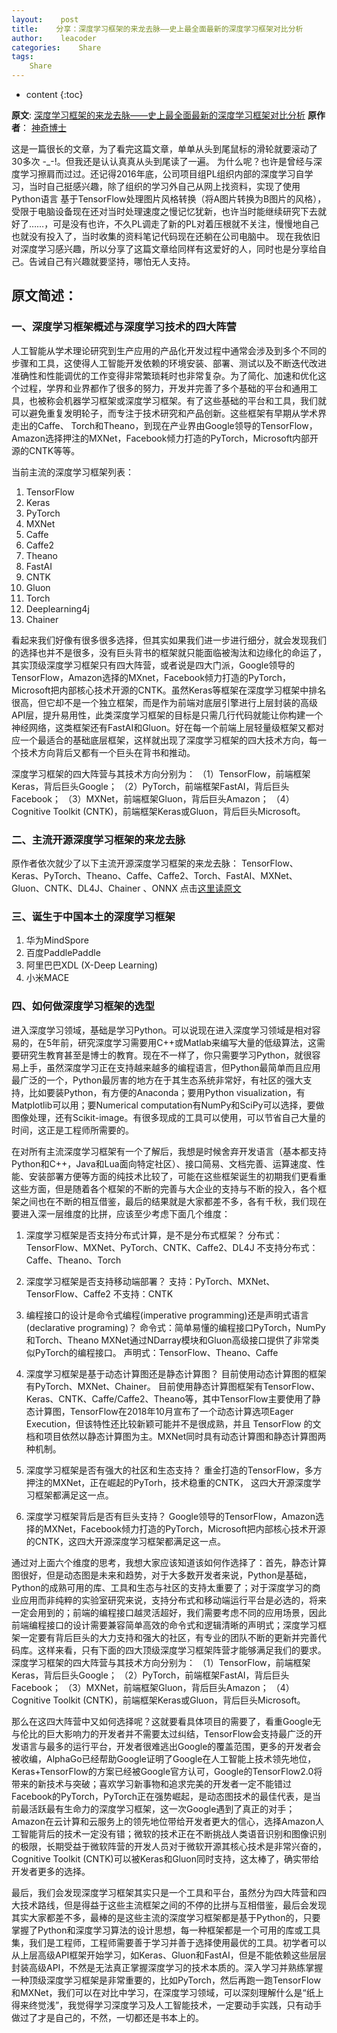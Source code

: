 ```yaml
---
layout:    post
title:    分享：深度学习框架的来龙去脉——史上最全面最新的深度学习框架对比分析
author:    leacoder
categories:    Share 
tags:
    Share
---
```


* content
{:toc}



**原文**:  [深度学习框架的来龙去脉——史上最全面最新的深度学习框架对比分析](https://zhuanlan.zhihu.com/p/59086302)
**原作者**： [神奇博士](https://www.zhihu.com/people/di-qi-73-47/activities)

这是一篇很长的文章，为了看完这篇文章，单单从头到尾鼠标的滑轮就要滚动了30多次 -_-!。但我还是认认真真从头到尾读了一遍。
为什么呢？也许是曾经与深度学习擦肩而过过。还记得2016年底，公司项目组PL组织内部的深度学习自学习，当时自己挺感兴趣，除了组织的学习外自己从网上找资料，实现了使用Python语言 基于TensorFlow处理图片风格转换（将A图片转换为B图片的风格），受限于电脑设备现在还对当时处理速度之慢记忆犹新，也许当时能继续研究下去就好了……，可是没有也许，不久PL调走了新的PL对着压根就不关注，慢慢地自己也就没有投入了，当时收集的资料笔记代码现在还躺在公司电脑中。
现在我依旧对深度学习感兴趣，所以分享了这篇文章给同样有这爱好的人，同时也是分享给自己。告诫自己有兴趣就要坚持，哪怕无人支持。

## 原文简述：
###  一、深度学习框架概述与深度学习技术的四大阵营
人工智能从学术理论研究到生产应用的产品化开发过程中通常会涉及到多个不同的步骤和工具，这使得人工智能开发依赖的环境安装、部署、测试以及不断迭代改进准确性和性能调优的工作变得非常繁琐耗时也非常复杂。为了简化、加速和优化这个过程，学界和业界都作了很多的努力，开发并完善了多个基础的平台和通用工具，也被称会机器学习框架或深度学习框架。有了这些基础的平台和工具，我们就可以避免重复发明轮子，而专注于技术研究和产品创新。这些框架有早期从学术界走出的Caffe、 Torch和Theano，到现在产业界由Google领导的TensorFlow，Amazon选择押注的MXNet，Facebook倾力打造的PyTorch，Microsoft内部开源的CNTK等等。

当前主流的深度学习框架列表：
1. TensorFlow
2. Keras
3. PyTorch
4. MXNet
5. Caffe
6. Caffe2
7. Theano
8. FastAI
9. CNTK
10. Gluon
11. Torch
12. Deeplearning4j
13. Chainer

看起来我们好像有很多很多选择，但其实如果我们进一步进行细分，就会发现我们的选择也并不是很多，没有巨头背书的框架就只能面临被淘汰和边缘化的命运了，其实顶级深度学习框架只有四大阵营，或者说是四大门派，Google领导的TensorFlow，Amazon选择的MXnet，Facebook倾力打造的PyTorch，Microsoft把内部核心技术开源的CNTK。虽然Keras等框架在深度学习框架中排名很高，但它却不是一个独立框架，而是作为前端对底层引擎进行上层封装的高级API层，提升易用性，此类深度学习框架的目标是只需几行代码就能让你构建一个神经网络，这类框架还有FastAI和Gluon。好在每一个前端上层轻量级框架又都对应一个最适合的基础底层框架，这样就出现了深度学习框架的四大技术方向，每一个技术方向背后又都有一个巨头在背书和推动。

深度学习框架的四大阵营与其技术方向分别为：
（1）TensorFlow，前端框架Keras，背后巨头Google；
（2）PyTorch，前端框架FastAI，背后巨头Facebook；
（3）MXNet，前端框架Gluon，背后巨头Amazon；
（4）Cognitive Toolkit (CNTK)，前端框架Keras或Gluon，背后巨头Microsoft。

### 二、主流开源深度学习框架的来龙去脉

原作者依次就少了以下主流开源深度学习框架的来龙去脉：
TensorFlow、Keras、PyTorch、Theano、Caffe、Caffe2、Torch、FastAI、MXNet、Gluon、CNTK、DL4J、Chainer 、ONNX  点击[这里读原文](https://zhuanlan.zhihu.com/p/59086302)
### 三、诞生于中国本土的深度学习框架
1. 华为MindSpore
2. 百度PaddlePaddle
3. 阿里巴巴XDL (X-Deep Learning)
4. 小米MACE
### 四、如何做深度学习框架的选型

进入深度学习领域，基础是学习Python。可以说现在进入深度学习领域是相对容易的，在5年前，研究深度学习需要用C++或Matlab来编写大量的低级算法，这需要研究生教育甚至是博士的教育。现在不一样了，你只需要学习Python，就很容易上手，虽然深度学习正在支持越来越多的编程语言，但Python最简单而且应用最广泛的一个，Python最厉害的地方在于其生态系统非常好，有社区的强大支持，比如要装Python，有方便的Anaconda；要用Python visualization，有Matplotlib可以用；要Numerical computation有NumPy和SciPy可以选择，要做图像处理，还有Scikit-image。有很多现成的工具可以使用，可以节省自己大量的时间，这正是工程师所需要的。

在对所有主流深度学习框架有一个了解后，我想是时候舍弃开发语言（基本都支持Python和C++，Java和Lua面向特定社区）、接口简易、文档完善、运算速度、性能、安装部署方便等方面的纯技术比较了，可能在这些框架诞生的初期我们更看重这些方面，但是随着各个框架的不断的完善与大企业的支持与不断的投入，各个框架之间也在不断的相互借鉴，最后的结果就是大家都差不多，各有千秋，我们现在要进入深一层维度的比拼，应该至少考虑下面几个维度：
1. 深度学习框架是否支持分布式计算，是不是分布式框架？
分布式：TensorFlow、MXNet、PyTorch、CNTK、Caffe2、DL4J
不支持分布式：Caffe、Theano、Torch

2. 深度学习框架是否支持移动端部署？
支持：PyTorch、MXNet、TensorFlow、Caffe2
不支持：CNTK

3. 编程接口的设计是命令式编程(imperative programming)还是声明式语言(declarative programing)？
命令式：简单易懂的编程接口PyTorch，NumPy和Torch、Theano
MXNet通过NDarray模块和Gluon高级接口提供了非常类似PyTorch的编程接口。
声明式：TensorFlow、Theano、Caffe

4. 深度学习框架是基于动态计算图还是静态计算图？
目前使用动态计算图的框架有PyTorch、MXNet、Chainer。
目前使用静态计算图框架有TensorFlow、Keras、CNTK、Caffe/Caffe2、Theano等，其中TensorFlow主要使用了静态计算图，TensorFlow在2018年10月宣布了一个动态计算选项Eager Execution，但该特性还比较新颖可能并不是很成熟，并且 TensorFlow 的文档和项目依然以静态计算图为主。MXNet同时具有动态计算图和静态计算图两种机制。

5. 深度学习框架是否有强大的社区和生态支持？
重金打造的TensorFlow，多方押注的MXNet，正在崛起的PyTorh，技术稳重的CNTK，
这四大开源深度学习框架都满足这一点。

6. 深度学习框架背后是否有巨头支持？
Google领导的TensorFlow，Amazon选择的MXNet，Facebook倾力打造的PyTorch，Microsoft把内部核心技术开源的CNTK，这四大开源深度学习框架都满足这一点。

通过对上面六个维度的思考，我想大家应该知道该如何作选择了：首先，静态计算图很好，但是动态图是未来和趋势，对于大多数开发者来说，Python是基础，Python的成熟可用的库、工具和生态与社区的支持太重要了；对于深度学习的商业应用而非纯粹的实验室研究来说，支持分布式和移动端运行平台是必选的，将来一定会用到的；前端的编程接口越灵活超好，我们需要考虑不同的应用场景，因此前端编程接口的设计需要兼容简单高效的命令式和逻辑清晰的声明式；深度学习框架一定要有背后巨头的大力支持和强大的社区，有专业的团队不断的更新并完善代码库。这样来看，只有下面的四大顶级深度学习框架阵营才能够满足我们的要求。
深度学习框架的四大阵营与其技术方向分别为：
（1）TensorFlow，前端框架Keras，背后巨头Google；
（2）PyTorch，前端框架FastAI，背后巨头Facebook；
（3）MXNet，前端框架Gluon，背后巨头Amazon；
（4）Cognitive Toolkit (CNTK)，前端框架Keras或Gluon，背后巨头Microsoft。

那么在这四大阵营中又如何选择呢？这就要看具体项目的需要了，看重Google无与伦比的巨大影响力的开发者并不需要太过纠结，TensorFlow会支持最广泛的开发语言与最多的运行平台，开发者很难逃出Google的覆盖范围，更多的开发者会被收编，AlphaGo已经帮助Google证明了Google在人工智能上技术领先地位，Keras+TensorFlow的方案已经被Google官方认可，Google的TensorFlow2.0将带来的新技术与突破；喜欢学习新事物和追求完美的开发者一定不能错过Facebook的PyTorch，PyTorch正在强势崛起，是动态图技术的最佳代表，是当前最活跃最有生命力的深度学习框架，这一次Google遇到了真正的对手；Amazon在云计算和云服务上的领先地位带给开发者更大的信心，选择Amazon人工智能背后的技术一定没有错；微软的技术正在不断挑战人类语音识别和图像识别的极限，长期受益于微软阵营的开发人员对于微软开源其核心技术是非常兴奋的，Cognitive Toolkit (CNTK)可以被Keras和Gluon同时支持，这太棒了，确实带给开发者更多的选择。

最后，我们会发现深度学习框架其实只是一个工具和平台，虽然分为四大阵营和四大技术路线，但是得益于这些主流框架之间的不停的比拼与互相借鉴，最后会发现其实大家都差不多，最棒的是这些主流的深度学习框架都是基于Python的，只要掌握了Python和深度学习算法的设计思想，每一种框架都是一个可用的库或工具集，我们是工程师，工程师需要善于学习并善于选择使用最优的工具。初学者可以从上层高级API框架开始学习，如Keras、Gluon和FastAI，但是不能依赖这些层层封装高级API，不然是无法真正掌握深度学习的技术本质的。深入学习并熟练掌握一种顶级深度学习框架是非常重要的，比如PyTorch，然后再跑一跑TensorFlow和MXNet，我们可以在对比中学习，在深度学习领域，可以深刻理解什么是“纸上得来终觉浅”，我觉得学习深度学习及人工智能技术，一定要动手实践，只有动手做过了才是自己的，不然，一切都还是书本上的。


